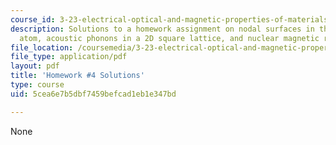 ```yaml
---
course_id: 3-23-electrical-optical-and-magnetic-properties-of-materials-fall-2007
description: Solutions to a homework assignment on nodal surfaces in the hydrogen
  atom, acoustic phonons in a 2D square lattice, and nuclear magnetic resonance.
file_location: /coursemedia/3-23-electrical-optical-and-magnetic-properties-of-materials-fall-2007/5cea6e7b5dbf7459befcad1eb1e347bd_sol4.pdf
file_type: application/pdf
layout: pdf
title: 'Homework #4 Solutions'
type: course
uid: 5cea6e7b5dbf7459befcad1eb1e347bd

---
```

None